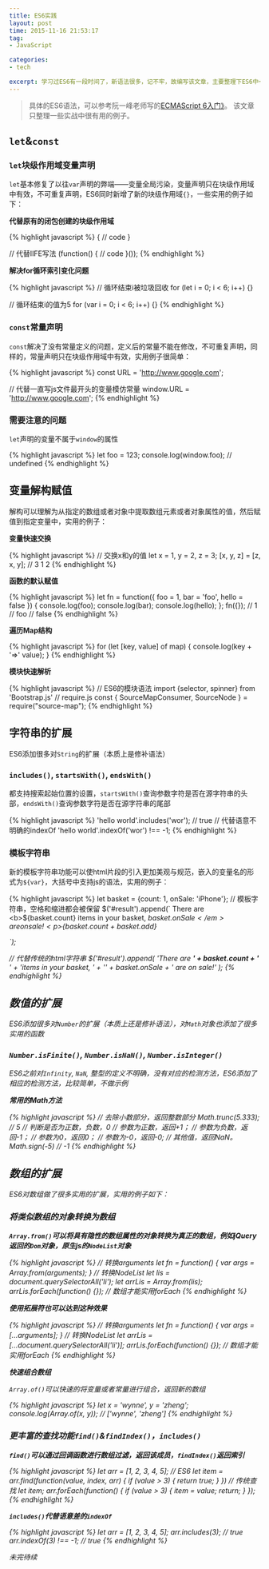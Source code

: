 ```yaml
---
title: ES6实践
layout: post
time: 2015-11-16 21:53:17 
tag:
- JavaScript

categories:
- tech

excerpt: 学习过ES6有一段时间了，新语法很多，记不牢，故编写该文章，主要整理下ES6中一些实战中比较有用的例子。
---
```


> 具体的ES6语法，可以参考阮一峰老师写的<a href="http://es6.ruanyifeng.com/">ECMAScript 6入门》</a>。
> 该文章只整理一些实战中很有用的例子。

## `let`&`const`

### `let`块级作用域变量声明

`let`基本修复了以往`var`声明的弊端——变量全局污染，变量声明只在块级作用域中有效，不可重复声明，ES6同时新增了新的块级作用域`{}`，一些实用的例子如下：

**代替原有的闭包创建的块级作用域**

{% highlight javascript %}
{
	// code
}

// 代替IIFE写法
(function() {
	// code
}());
{% endhighlight %}

**解决for循环索引变化问题**

{% highlight javascript %}
// 循环结束i被垃圾回收
for (let i = 0; i < 6; i++) {}

// 循环结束i的值为5
for (var i = 0; i < 6; i++) {}
{% endhighlight %}

### `const`常量声明

`const`解决了没有常量定义的问题，定义后的常量不能在修改，不可重复声明，同样的，常量声明只在块级作用域中有效，实用例子很简单：

{% highlight javascript %}
const URL = 'http://www.google.com';

// 代替一直写js文件最开头的变量模仿常量
window.URL = 'http://www.google.com';
{% endhighlight %}

### 需要注意的问题

`let`声明的变量不属于`window`的属性

{% highlight javascript %}
let foo = 123;
console.log(window.foo); // undefined
{% endhighlight %}

## 变量解构赋值

解构可以理解为从指定的数组或者对象中提取数组元素或者对象属性的值，然后赋值到指定变量中，实用的例子：

**变量快速交换**

{% highlight javascript %}
// 交换x和y的值
let x = 1, y = 2, z = 3;
[x, y, z] = [z, x, y]; // 3 1 2
{% endhighlight %}

**函数的默认赋值**

{% highlight javascript %}
let fn = function({
		foo = 1,
		bar = 'foo',
		hello = false
	}) {
	console.log(foo);
	console.log(bar);
	console.log(hello);
};
fn({}); 
// 1
// foo
// false
{% endhighlight %}

**遍历Map结构**

{% highlight javascript %}
for (let [key, value] of map) {
	console.log(key + '=>' value);
}
{% endhighlight %}

**模块快速解析**

{% highlight javascript %}
// ES6的模块语法
import {selector, spinner} from 'Bootstrap.js'
// require.js
const { SourceMapConsumer, SourceNode } = require("source-map");
{% endhighlight %}

## 字符串的扩展

ES6添加很多对`String`的扩展（本质上是修补语法）

### `includes()`, `startsWith()`, `endsWith()`

都支持搜索起始位置的设置，`startsWith()`查询参数字符是否在源字符串的头部，`endsWith()`查询参数字符是否在源字符串的尾部

{% highlight javascript %}
'hello world'.includes('wor'); // true
// 代替语意不明确的indexOf
'hello world'.indexOf('wor') !== -1;
{% endhighlight %}

### 模板字符串

新的模板字符串功能可以使html片段的引入更加美观与规范，嵌入的变量名的形式为`${var}`，大括号中支持js的语法，实用的例子：

{% highlight javascript %}
let basket = {count: 1, onSale: 'iPhone'};
// 模板字符串，空格和缩进都会被保留
$('#result').append(`
	There are <b>${basket.count}</b> items
	in your basket, <em>${basket.onSale}</em>
	are on sale!
	<p>${basket.count + basket.add}</p>
`);

// 代替传统的html字符串
$('#result').append(
	'There are <b>' + basket.count + '</b> ' +
	'items in your basket, ' +
	'<em>' + basket.onSale +
	'</em> are on sale!'
);
{% endhighlight %}

## 数值的扩展

ES6添加很多对`Number`的扩展（本质上还是修补语法），对`Math`对象也添加了很多实用的函数

### `Number.isFinite()`, `Number.isNaN()`, `Number.isInteger()`

ES6之前对`Infinity`, `NaN`, 整型的定义不明确，没有对应的检测方法，ES6添加了相应的检测方法，比较简单，不做示例

**常用的Math方法**

{% highlight javascript %}
// 去除小数部分，返回整数部分
Math.trunc(5.333); // 5
// 判断是否为正数，负数，0
// 参数为正数，返回+1；
// 参数为负数，返回-1；
// 参数为0，返回0；
// 参数为-0，返回-0;
// 其他值，返回NaN。
Math.sign(-5) // -1
{% endhighlight %}

## 数组的扩展

ES6对数组做了很多实用的扩展，实用的例子如下：

### 将类似数组的对象转换为数组

**`Array.from()`可以将具有隐性的数组属性的对象转换为真正的数组，例如jQuery返回的`Dom`对象，原生js的`NodeList`对象**

{% highlight javascript %}
// 转换arguments
let fn = function() {
	var args = Array.from(arguments);
}
// 转换NodeList
let lis = document.querySelectorAll('li');
let arrLis = Array.from(lis);
arrLis.forEach(function() {}); // 数组才能实用forEach
{% endhighlight %}

**使用拓展符也可以达到这种效果**

{% highlight javascript %}
// 转换arguments
let fn = function() {
	var args = [...arguments];
}
// 转换NodeList
let arrLis = [...document.querySelectorAll('li')];
arrLis.forEach(function() {}); // 数组才能实用forEach
{% endhighlight %}

**快速组合数组**

`Array.of()`可以快速的将变量或者常量进行组合，返回新的数组

{% highlight javascript %}
let x = 'wynne', y = 'zheng';
console.log(Array.of(x, y)); // ['wynne', 'zheng']
{% endhighlight %}

### 更丰富的查找功能`find()`&`findIndex()`，`includes()`

**`find()`可以通过回调函数进行数组过滤，返回该成员，`findIndex()`返回索引**

{% highlight javascript %}
let arr = [1, 2, 3, 4, 5];
// ES6
let item = arr.find(function(value, index, arr) {
	if (value > 3) {
		return true;
	}
})
// 传统查找
let item;
arr.forEach(function() {
	if (value > 3) {
		item = value;
		return;
	}
});
{% endhighlight %}

**`includes()`代替语意差的`indexOf`**

{% highlight javascript %}
let arr = [1, 2, 3, 4, 5];
arr.includes(3); // true
arr.indexOf(3) !== -1; // true
{% endhighlight %}

*未完待续*
